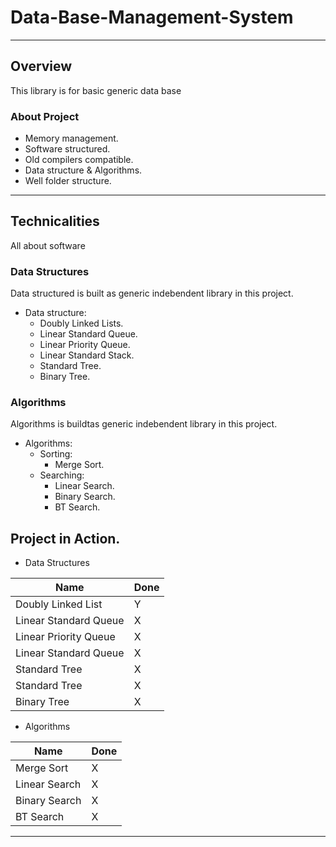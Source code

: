 # Data-Base-Management-System
___

## Overview 
This library is for basic generic data base

### About Project
  * Memory management.
  * Software structured.
  * Old compilers compatible.
  * Data structure & Algorithms.
  * Well folder structure.

___

## Technicalities 
All about software

### Data Structures
Data structured is built as generic indebendent library in this project.

* Data structure:
  * Doubly Linked Lists.   
  * Linear Standard Queue.
  * Linear Priority Queue.
  * Linear Standard Stack.
  * Standard Tree. 
  * Binary Tree.

### Algorithms
Algorithms is buildtas generic indebendent library in this project.

* Algorithms:
    * Sorting:
        * Merge Sort.
    * Searching:
        * Linear Search.
        * Binary Search.  
        * BT Search.
 
 ## Project in Action.

 - Data Structures
  
 | Name | Done |
 |------|------|
 | Doubly Linked List    | Y |
 | Linear Standard Queue | X |
 | Linear Priority Queue | X |
 | Linear Standard Queue | X |
 | Standard Tree         | X |
 | Standard Tree         | X |
 | Binary Tree           | X |

- Algorithms
  
 | Name | Done |
 |------|------|
 | Merge Sort         | X |
 | Linear Search      | X |
 | Binary Search      | X |
 | BT Search          | X |

___